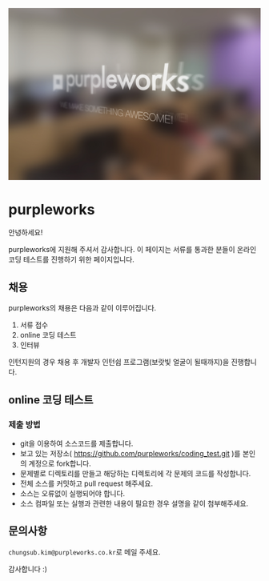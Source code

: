 ![purpleworks](purpleworks.jpg)

# purpleworks

안녕하세요!

purpleworks에 지원해 주셔서 감사합니다.
이 페이지는 서류를 통과한 분들이 온라인 코딩 테스트를 진행하기 위한 페이지입니다.

## 채용

purpleworks의 채용은 다음과 같이 이루어집니다.

1. 서류 접수
2. online 코딩 테스트
3. 인터뷰

인턴지원의 경우 채용 후 개발자 인턴쉽 프로그램(보랏빛 얼굴이 될때까지)을 진행합니다.

## online 코딩 테스트

### 제출 방법

- git을 이용하여 소스코드를 제출합니다.
- 보고 있는 저장소( https://github.com/purpleworks/coding_test.git )를 본인의 계정으로 fork합니다.
- 문제별로 디렉토리를 만들고 해당하는 디렉토리에 각 문제의 코드를 작성합니다.
- 전체 소스를 커밋하고 pull request 해주세요.
- 소스는 오류없이 실행되어야 합니다.
- 소스 컴파일 또는 실행과 관련한 내용이 필요한 경우 설명을 같이 첨부해주세요.

## 문의사항

`chungsub.kim@purpleworks.co.kr`로 메일 주세요.

감사합니다 :)
